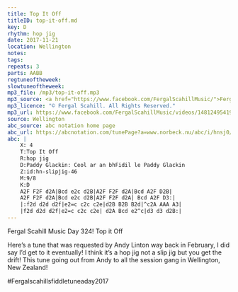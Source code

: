 ```yaml
---
title: Top It Off
titleID: top-it-off.md
key: D
rhythm: hop jig
date: 2017-11-21
location: Wellington 
notes:
tags: 
repeats: 3 
parts: AABB 
regtuneoftheweek:
slowtuneoftheweek:
mp3_file: /mp3/top-it-off.mp3
mp3_source: <a href="https://www.facebook.com/FergalScahillMusic/">Fergal Scahill</a>
mp3_licence: "© Fergal Scahill. All Rights Reserved."
mp3_url: https://www.facebook.com/FergalScahillMusic/videos/1481249541971376/
source: Wellington
abc_source: abc notation home page
abc_url: https://abcnotation.com/tunePage?a=www.norbeck.nu/abc/i/hnsj0/0049
abc: |
    X: 4
    T:Top It Off
    R:hop jig
    D:Paddy Glackin: Ceol ar an bhFidil le Paddy Glackin
    Z:id:hn-slipjig-46
    M:9/8
    K:D
    A2F F2F d2A|Bcd e2c d2B|A2F F2F d2A|Bcd A2F D2B|
    A2F F2F d2A|Bcd e2c d2B|A2F F2F d2A| Bcd A2F D3:|
    |:f2d d2d d2f|e2=c c2c c2e|d2B B2B B2d|^c2A AAA A3|
    |f2d d2d d2f|e2=c c2c c2e| d2A Bcd e2^c|d3 d3 d2B:|
---
```

Fergal Scahill Music
Day 324! Top it Off

Here’s a tune that was requested by Andy Linton way back in February, I did say I’d get to it eventually! I think it’s a hop jig not a slip jig but you get the drift!
This tune going out from Andy to all the session gang in Wellington, New Zealand!

#Fergalscahillsfiddletuneaday2017
